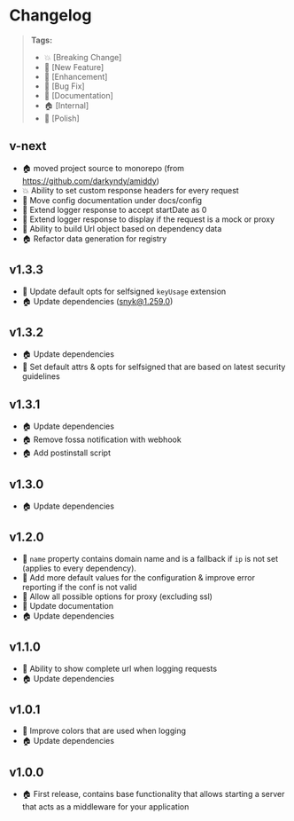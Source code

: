 # Changelog

> **Tags:**
> - :boom:       [Breaking Change]
> - :rocket:     [New Feature]
> - :lollipop:   [Enhancement]
> - :bug:        [Bug Fix]
> - :memo:       [Documentation]
> - :house:      [Internal]
> - :nail_care:  [Polish]


## v-next
* :house: moved project source to monorepo (from https://github.com/darkyndy/amiddy)
* :boom: Ability to set custom response headers for every request
* :lollipop: Move config documentation under docs/config 
* :lollipop: Extend logger response to accept startDate as 0
* :lollipop: Extend logger response to display if the request is a mock or proxy
* :lollipop: Ability to build Url object based on dependency data
* :house: Refactor data generation for registry

## v1.3.3
* :lollipop: Update default opts for selfsigned `keyUsage` extension
* :house: Update dependencies (snyk@1.259.0)

## v1.3.2
* :house: Update dependencies
* :lollipop: Set default attrs & opts for selfsigned that are based on latest security guidelines


## v1.3.1
* :house: Update dependencies
* :house: Remove fossa notification with webhook
* :house: Add postinstall script


## v1.3.0
* :house: Update dependencies


## v1.2.0
* :rocket: `name` property contains domain name and is a fallback if `ip` is not set (applies to every dependency).
* :lollipop: Add more default values for the configuration & improve error reporting if the conf is not valid
* :lollipop: Allow all possible options for proxy (excluding ssl)
* :memo: Update documentation
* :house: Update dependencies


## v1.1.0
* :lollipop: Ability to show complete url when logging requests
* :house: Update dependencies


## v1.0.1
* :lollipop: Improve colors that are used when logging
* :house: Update dependencies


## v1.0.0
* :house: First release, contains base functionality that allows starting a server that acts as a middleware for your application
